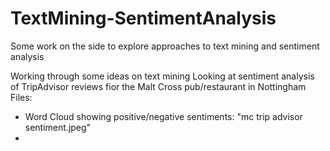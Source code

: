 # TextMining-SentimentAnalysis
Some work on the side to explore approaches to text mining and sentiment analysis

Working through some ideas on text mining
Looking at sentiment analysis of TripAdvisor reviews fior the Malt Cross pub/restaurant in Nottingham
Files:
- Word Cloud showing positive/negative sentiments: "mc trip advisor sentiment.jpeg"
- 
